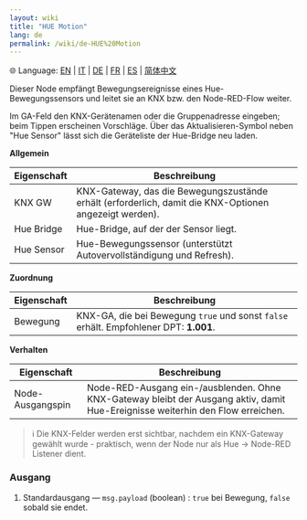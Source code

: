 ```yaml
---
layout: wiki
title: "HUE Motion"
lang: de
permalink: /wiki/de-HUE%20Motion
---
```

🌐 Language: [EN](https://supergiovane.github.io/node-red-contrib-knx-ultimate/wiki/HUE%20Motion) | [IT](https://supergiovane.github.io/node-red-contrib-knx-ultimate/wiki/it-HUE%20Motion) | [DE](https://supergiovane.github.io/node-red-contrib-knx-ultimate/wiki/de-HUE%20Motion) | [FR](https://supergiovane.github.io/node-red-contrib-knx-ultimate/wiki/fr-HUE%20Motion) | [ES](https://supergiovane.github.io/node-red-contrib-knx-ultimate/wiki/es-HUE%20Motion) | [简体中文](https://supergiovane.github.io/node-red-contrib-knx-ultimate/wiki/zh-CN-HUE%20Motion)

Dieser Node empfängt Bewegungsereignisse eines Hue-Bewegungssensors und leitet sie an KNX bzw. den Node-RED-Flow weiter.

Im GA-Feld den KNX-Gerätenamen oder die Gruppenadresse eingeben; beim Tippen erscheinen Vorschläge. Über das Aktualisieren-Symbol neben "Hue Sensor" lässt sich die Geräteliste der Hue-Bridge neu laden.

**Allgemein**

| Eigenschaft | Beschreibung |
|--|--|
| KNX GW | KNX-Gateway, das die Bewegungszustände erhält (erforderlich, damit die KNX-Optionen angezeigt werden). |
| Hue Bridge | Hue-Bridge, auf der der Sensor liegt. |
| Hue Sensor | Hue-Bewegungssensor (unterstützt Autovervollständigung und Refresh). |

**Zuordnung**

| Eigenschaft | Beschreibung |
|--|--|
| Bewegung | KNX-GA, die bei Bewegung `true` und sonst `false` erhält. Empfohlener DPT: <b>1.001</b>. |

**Verhalten**

| Eigenschaft | Beschreibung |
|--|--|
| Node-Ausgangspin | Node-RED-Ausgang ein-/ausblenden. Ohne KNX-Gateway bleibt der Ausgang aktiv, damit Hue-Ereignisse weiterhin den Flow erreichen. |

> ℹ️ Die KNX-Felder werden erst sichtbar, nachdem ein KNX-Gateway gewählt wurde - praktisch, wenn der Node nur als Hue → Node-RED Listener dient.

### Ausgang

1. Standardausgang — `msg.payload` (boolean)
   : `true` bei Bewegung, `false` sobald sie endet.
